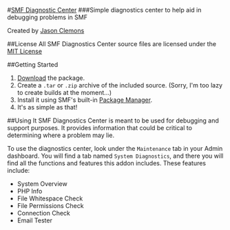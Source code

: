 #[SMF Diagnostic Center](http://github.com/jasonclemons/SMF-Diagnostic-Center)
###Simple diagnostics center to help aid in debugging problems in SMF

Created by [Jason Clemons](http://github.com/jasonclemons)

##License
All SMF Diagnostics Center source files are licensed under the [MIT License](http://opensource.org/licenses/mit-license.html)

##Getting Started
1. [Download](https://github.com/jasonclemons/SMF-Diagnostics-Center/archive/master.zip) the package. 
2. Create a `.tar` or `.zip` archive of the included source. (Sorry, I'm too lazy to create builds at the moment...)
3. Install it using SMF's built-in [Package Manager](http://wiki.simplemachines.org/smf/Package_manager).
4. It's as simple as that!

##Using It
SMF Diagnostics Center is meant to be used for debugging and support purposes. It provides information that could be critical to determining where a problem may lie.

To use the diagnostics center, look under the `Maintenance` tab in your Admin dashboard. You will find a tab named `System Diagnostics`, and there you will find all the functions and features this addon includes. These features include:

* System Overview
* PHP Info
* File Whitespace Check
* File Permissions Check
* Connection Check
* Email Tester
